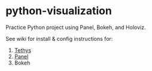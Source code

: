 # python-visualization
Practice Python project using Panel, Bokeh, and Holoviz.

See wiki for install & config instructions for:
1. [Tethys](https://github.com/shylaclark/python-visualization/wiki/Tethys)
2. [Panel](https://github.com/shylaclark/python-visualization/wiki/Panel)
3. Bokeh
